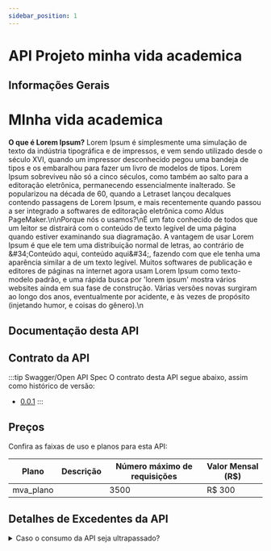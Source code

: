 ```yaml
---
sidebar_position: 1
---
```


# API Projeto minha vida academica

## Informações Gerais

# MInha vida academica

**O que é Lorem Ipsum?**
Lorem Ipsum é simplesmente uma simulação de texto da indústria tipográfica e de impressos, e vem sendo utilizado desde o século XVI, quando um impressor desconhecido pegou uma bandeja de tipos e os embaralhou para fazer um livro de modelos de tipos. Lorem Ipsum sobreviveu não só a cinco séculos, como também ao salto para a editoração eletrônica, permanecendo essencialmente inalterado. Se popularizou na década de 60, quando a Letraset lançou decalques contendo passagens de Lorem Ipsum, e mais recentemente quando passou a ser integrado a softwares de editoração eletrônica como Aldus PageMaker.\n\nPorque nós o usamos?\nÉ um fato conhecido de todos que um leitor se distrairá com o conteúdo de texto legível de uma página quando estiver examinando sua diagramação. A vantagem de usar Lorem Ipsum é que ele tem uma distribuição normal de letras, ao contrário de \&#34;Conteúdo aqui, conteúdo aqui\&#34;, fazendo com que ele tenha uma aparência similar a de um texto legível. Muitos softwares de publicação e editores de páginas na internet agora usam Lorem Ipsum como texto-modelo padrão, e uma rápida busca por &#39;lorem ipsum&#39; mostra vários websites ainda em sua fase de construção. Várias versões novas surgiram ao longo dos anos, eventualmente por acidente, e às vezes de propósito (injetando humor, e coisas do gênero).\n

## Documentação desta API



## Contrato da API

:::tip Swagger/Open API Spec
O contrato desta API segue abaixo, assim como histórico de versão:
- [0.0.1](/swagger-render?swagger=/swaggers/minha_vida_academica.json)
:::


## Preços

Confira as faixas de uso e planos para esta API:

| Plano  | Descrição | Número máximo de requisições  | Valor Mensal (R$)| 
|--|--|--|--| 
| mva_plano |  | 3500 | R$ 300 |



## Detalhes de Excedentes da API

<details>
  <summary>Caso o consumo da API seja ultrapassado?</summary>
  <div>
    <div>
    Caso ultrapassar o número máximo de requisições por mês, serão cobrados R$1,50 a cada 100 novas requisições. Para mais informações entre em contato conosco pelo e- mail <a href="mailto:agroapi@embrapa.br">agroapi@embrapa.br</a>
    </div>
    <br/>
  </div>
</details>



